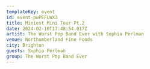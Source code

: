 ```yaml
---
templateKey: event
id: event-pwPEFLWX3
title: Miniest Mini Tour Pt.2
date: 2024-02-10T17:48:54.017Z
artist: The Worst Pop Band Ever with Sophia Perlman
venue: Northumberland Fine Foods
city: Brighton
guests: Sophia Perlman
group: The Worst Pop Band Ever
---
```

